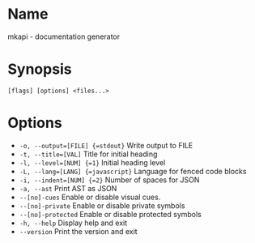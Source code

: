 # Name

mkapi - documentation generator

# Synopsis

```
[flags] [options] <files...>
```

# Options

+ `-o, --output=[FILE] {=stdout}` Write output to FILE
+ `-t, --title=[VAL]` Title for initial heading
+ `-l, --level=[NUM] {=1}` Initial heading level
+ `-L, --lang=[LANG] {=javascript}` Language for fenced code blocks
+ `-i, --indent=[NUM] {=2}` Number of spaces for JSON
+ `-a, --ast` Print AST as JSON
+ `--[no]-cues` Enable or disable visual cues.
+ `--[no]-private` Enable or disable private symbols
+ `--[no]-protected` Enable or disable protected symbols
+ `-h, --help` Display help and exit
+ `--version` Print the version and exit

<? @include {=include} mkapi-example.md ?>
